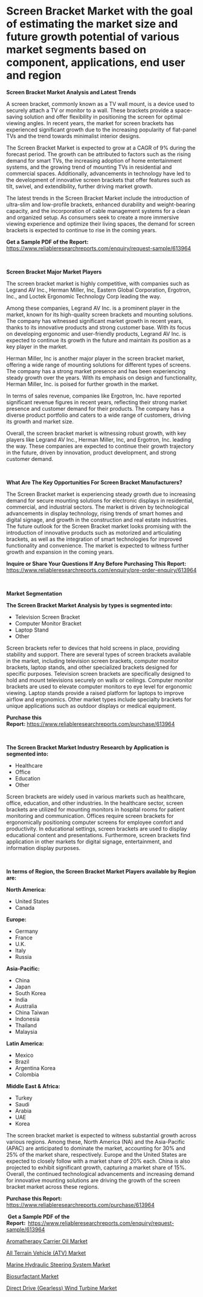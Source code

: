 <p><h1>Screen Bracket Market with the goal of estimating the market size and future growth potential of various market segments based on component, applications, end user and region</h1></p><p><strong>Screen Bracket Market Analysis and Latest Trends</strong></p>
<p><p>A screen bracket, commonly known as a TV wall mount, is a device used to securely attach a TV or monitor to a wall. These brackets provide a space-saving solution and offer flexibility in positioning the screen for optimal viewing angles. In recent years, the market for screen brackets has experienced significant growth due to the increasing popularity of flat-panel TVs and the trend towards minimalist interior designs.</p><p>The Screen Bracket Market is expected to grow at a CAGR of 9% during the forecast period. The growth can be attributed to factors such as the rising demand for smart TVs, the increasing adoption of home entertainment systems, and the growing trend of mounting TVs in residential and commercial spaces. Additionally, advancements in technology have led to the development of innovative screen brackets that offer features such as tilt, swivel, and extendibility, further driving market growth.</p><p>The latest trends in the Screen Bracket Market include the introduction of ultra-slim and low-profile brackets, enhanced durability and weight-bearing capacity, and the incorporation of cable management systems for a clean and organized setup. As consumers seek to create a more immersive viewing experience and optimize their living spaces, the demand for screen brackets is expected to continue to rise in the coming years.</p></p>
<p><strong>Get a Sample PDF of the Report:&nbsp;</strong> <a href="https://www.reliableresearchreports.com/enquiry/request-sample/613964">https://www.reliableresearchreports.com/enquiry/request-sample/613964</a></p>
<p>&nbsp;</p>
<p><strong>Screen Bracket Major Market Players</strong></p>
<p><p>The screen bracket market is highly competitive, with companies such as Legrand AV Inc., Herman Miller, Inc, Eastern Global Corporation, Ergotron, Inc., and Loctek Ergonomic Technology Corp leading the way. </p><p>Among these companies, Legrand AV Inc. is a prominent player in the market, known for its high-quality screen brackets and mounting solutions. The company has witnessed significant market growth in recent years, thanks to its innovative products and strong customer base. With its focus on developing ergonomic and user-friendly products, Legrand AV Inc. is expected to continue its growth in the future and maintain its position as a key player in the market.</p><p>Herman Miller, Inc is another major player in the screen bracket market, offering a wide range of mounting solutions for different types of screens. The company has a strong market presence and has been experiencing steady growth over the years. With its emphasis on design and functionality, Herman Miller, Inc. is poised for further growth in the market.</p><p>In terms of sales revenue, companies like Ergotron, Inc. have reported significant revenue figures in recent years, reflecting their strong market presence and customer demand for their products. The company has a diverse product portfolio and caters to a wide range of customers, driving its growth and market size.</p><p>Overall, the screen bracket market is witnessing robust growth, with key players like Legrand AV Inc., Herman Miller, Inc, and Ergotron, Inc. leading the way. These companies are expected to continue their growth trajectory in the future, driven by innovation, product development, and strong customer demand.</p></p>
<p>&nbsp;</p>
<p><strong>What Are The Key Opportunities For Screen Bracket Manufacturers?</strong></p>
<p><p>The Screen Bracket market is experiencing steady growth due to increasing demand for secure mounting solutions for electronic displays in residential, commercial, and industrial sectors. The market is driven by technological advancements in display technology, rising trends of smart homes and digital signage, and growth in the construction and real estate industries. The future outlook for the Screen Bracket market looks promising with the introduction of innovative products such as motorized and articulating brackets, as well as the integration of smart technologies for improved functionality and convenience. The market is expected to witness further growth and expansion in the coming years.</p></p>
<p><strong>Inquire or Share Your Questions If Any Before Purchasing This Report:</strong> <a href="https://www.reliableresearchreports.com/enquiry/pre-order-enquiry/613964">https://www.reliableresearchreports.com/enquiry/pre-order-enquiry/613964</a></p>
<p>&nbsp;</p>
<p><strong>Market Segmentation</strong></p>
<p><strong>The Screen Bracket Market Analysis by types is segmented into:</strong></p>
<p><ul><li>Television Screen Bracket</li><li>Computer Monitor Bracket</li><li>Laptop Stand</li><li>Other</li></ul></p>
<p><p>Screen brackets refer to devices that hold screens in place, providing stability and support. There are several types of screen brackets available in the market, including television screen brackets, computer monitor brackets, laptop stands, and other specialized brackets designed for specific purposes. Television screen brackets are specifically designed to hold and mount televisions securely on walls or ceilings. Computer monitor brackets are used to elevate computer monitors to eye level for ergonomic viewing. Laptop stands provide a raised platform for laptops to improve airflow and ergonomics. Other market types include specialty brackets for unique applications such as outdoor displays or medical equipment.</p></p>
<p><strong>Purchase this Report:&nbsp;</strong><a href="https://www.reliableresearchreports.com/purchase/613964">https://www.reliableresearchreports.com/purchase/613964</a></p>
<p>&nbsp;</p>
<p><strong>The Screen Bracket Market Industry Research by Application is segmented into:</strong></p>
<p><ul><li>Healthcare</li><li>Office</li><li>Education</li><li>Other</li></ul></p>
<p><p>Screen brackets are widely used in various markets such as healthcare, office, education, and other industries. In the healthcare sector, screen brackets are utilized for mounting monitors in hospital rooms for patient monitoring and communication. Offices require screen brackets for ergonomically positioning computer screens for employee comfort and productivity. In educational settings, screen brackets are used to display educational content and presentations. Furthermore, screen brackets find application in other markets for digital signage, entertainment, and information display purposes.</p></p>
<p>&nbsp;</p>
<p><strong>In terms of Region, the Screen Bracket Market Players available by Region are:</strong></p>
<p>
    <p> <strong> North America: </strong>
        <ul>
            <li>United States</li>
            <li>Canada</li>
        </ul>
        </p> 
    <p> <strong> Europe: </strong>
        <ul>
            <li>Germany</li>
            <li>France</li>
            <li>U.K.</li>
            <li>Italy</li>
            <li>Russia</li>
        </ul>
        </p> 
    <p> <strong> Asia-Pacific: </strong>
        <ul>
            <li>China</li>
            <li>Japan</li>
            <li>South Korea</li>
            <li>India</li>
            <li>Australia</li>
            <li>China Taiwan</li>
            <li>Indonesia</li>
            <li>Thailand</li>
            <li>Malaysia</li>
        </ul>
        </p> 
    <p> <strong> Latin America: </strong>
        <ul>
            <li>Mexico</li>
            <li>Brazil</li>
            <li>Argentina Korea</li>
            <li>Colombia</li>
        </ul>
        </p> 
    <p> <strong> Middle East & Africa: </strong>
        <ul>
            <li>Turkey</li>
            <li>Saudi</li>
            <li>Arabia</li>
            <li>UAE</li>
            <li>Korea</li>
        </ul>
    </p>
    </p>
<p><p>The screen bracket market is expected to witness substantial growth across various regions. Among these, North America (NA) and the Asia-Pacific (APAC) are anticipated to dominate the market, accounting for 30% and 25% of the market share, respectively. Europe and the United States are expected to closely follow with a market share of 20% each. China is also projected to exhibit significant growth, capturing a market share of 15%. Overall, the continued technological advancements and increasing demand for innovative mounting solutions are driving the growth of the screen bracket market across these regions.</p></p>
<p><strong>Purchase this Report: </strong><a href="https://www.reliableresearchreports.com/purchase/613964">https://www.reliableresearchreports.com/purchase/613964</a></p>
<p>&nbsp;<strong>Get a Sample PDF of the Report:&nbsp;&nbsp;</strong><a href="https://www.reliableresearchreports.com/enquiry/request-sample/613964">https://www.reliableresearchreports.com/enquiry/request-sample/613964</a></p>
<p><strong></strong></p>
<p><p><a href="https://medium.com/@marcosratke/aromatherapy-carrier-oil-market-analysis-its-cagr-market-segmentation-and-global-industry-ff12f0e1d930">Aromatherapy Carrier Oil Market</a></p><p><a href="https://github.com/kosella/Market-Research-Report-List-2/blob/main/all-terrain-vehicle-atv-market.md">All Terrain Vehicle (ATV) Market</a></p><p><a href="https://medium.com/@marcosratke/marine-hydraulic-steering-system-market-size-cagr-trends-2024-2030-c5c1775024fb">Marine Hydraulic Steering System Market</a></p><p><a href="https://medium.com/@marcosratke/biosurfactant-market-size-reveals-the-best-marketing-channels-in-global-industry-8132074592a3">Biosurfactant Market</a></p><p><a href="https://github.com/nathandecarvalho/Market-Research-Report-List-2/blob/main/direct-drive-gearless-wind-turbine-market.md">Direct Drive (Gearless) Wind Turbine Market</a></p></p>